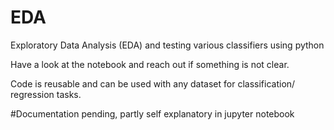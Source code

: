 # EDA
Exploratory Data Analysis (EDA) and testing various classifiers using python

Have a look at the notebook and reach out if something is not clear. 

Code is reusable and can be used with any dataset for classification/ regression tasks.

#Documentation pending, partly self explanatory in jupyter notebook
